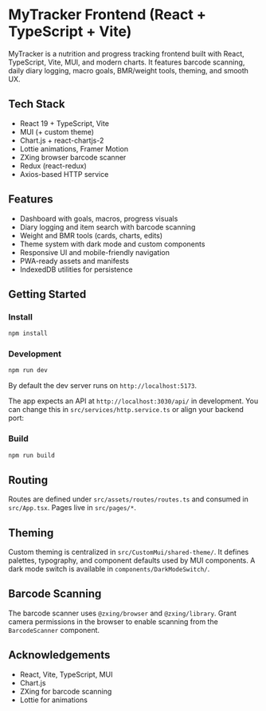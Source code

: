 # MyTracker Frontend (React + TypeScript + Vite)

MyTracker is a nutrition and progress tracking frontend built with React, TypeScript, Vite, MUI, and modern charts. It features barcode scanning, daily diary logging, macro goals, BMR/weight tools, theming, and smooth UX.

## Tech Stack

- React 19 + TypeScript, Vite
- MUI (+ custom theme)
- Chart.js + react-chartjs-2
- Lottie animations, Framer Motion
- ZXing browser barcode scanner
- Redux (react-redux)
- Axios-based HTTP service

## Features

- Dashboard with goals, macros, progress visuals
- Diary logging and item search with barcode scanning
- Weight and BMR tools (cards, charts, edits)
- Theme system with dark mode and custom components
- Responsive UI and mobile-friendly navigation
- PWA-ready assets and manifests
- IndexedDB utilities for persistence

## Getting Started

### Install

```bash
npm install
```

### Development

```bash
npm run dev
```

By default the dev server runs on `http://localhost:5173`.

The app expects an API at `http://localhost:3030/api/` in development. You can change this in `src/services/http.service.ts` or align your backend port:

### Build

```bash
npm run build
```

## Routing

Routes are defined under `src/assets/routes/routes.ts` and consumed in `src/App.tsx`. Pages live in `src/pages/*`.

## Theming

Custom theming is centralized in `src/CustomMui/shared-theme/`. It defines palettes, typography, and component defaults used by MUI components. A dark mode switch is available in `components/DarkModeSwitch/`.

## Barcode Scanning

The barcode scanner uses `@zxing/browser` and `@zxing/library`. Grant camera permissions in the browser to enable scanning from the `BarcodeScanner` component.

## Acknowledgements

- React, Vite, TypeScript, MUI
- Chart.js
- ZXing for barcode scanning
- Lottie for animations
